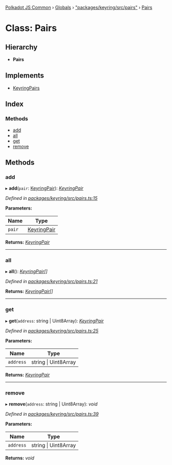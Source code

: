 [Polkadot JS Common](../README.md) › [Globals](../globals.md) › ["packages/keyring/src/pairs"](../modules/_packages_keyring_src_pairs_.md) › [Pairs](_packages_keyring_src_pairs_.pairs.md)

# Class: Pairs

## Hierarchy

* **Pairs**

## Implements

* [KeyringPairs](../interfaces/_packages_keyring_src_types_.keyringpairs.md)

## Index

### Methods

* [add](_packages_keyring_src_pairs_.pairs.md#add)
* [all](_packages_keyring_src_pairs_.pairs.md#all)
* [get](_packages_keyring_src_pairs_.pairs.md#get)
* [remove](_packages_keyring_src_pairs_.pairs.md#remove)

## Methods

###  add

▸ **add**(`pair`: [KeyringPair](../interfaces/_packages_keyring_src_types_.keyringpair.md)): *[KeyringPair](../interfaces/_packages_keyring_src_types_.keyringpair.md)*

*Defined in [packages/keyring/src/pairs.ts:15](https://github.com/polkadot-js/common/blob/038ef42f/packages/keyring/src/pairs.ts#L15)*

**Parameters:**

Name | Type |
------ | ------ |
`pair` | [KeyringPair](../interfaces/_packages_keyring_src_types_.keyringpair.md) |

**Returns:** *[KeyringPair](../interfaces/_packages_keyring_src_types_.keyringpair.md)*

___

###  all

▸ **all**(): *[KeyringPair](../interfaces/_packages_keyring_src_types_.keyringpair.md)[]*

*Defined in [packages/keyring/src/pairs.ts:21](https://github.com/polkadot-js/common/blob/038ef42f/packages/keyring/src/pairs.ts#L21)*

**Returns:** *[KeyringPair](../interfaces/_packages_keyring_src_types_.keyringpair.md)[]*

___

###  get

▸ **get**(`address`: string | Uint8Array): *[KeyringPair](../interfaces/_packages_keyring_src_types_.keyringpair.md)*

*Defined in [packages/keyring/src/pairs.ts:25](https://github.com/polkadot-js/common/blob/038ef42f/packages/keyring/src/pairs.ts#L25)*

**Parameters:**

Name | Type |
------ | ------ |
`address` | string &#124; Uint8Array |

**Returns:** *[KeyringPair](../interfaces/_packages_keyring_src_types_.keyringpair.md)*

___

###  remove

▸ **remove**(`address`: string | Uint8Array): *void*

*Defined in [packages/keyring/src/pairs.ts:39](https://github.com/polkadot-js/common/blob/038ef42f/packages/keyring/src/pairs.ts#L39)*

**Parameters:**

Name | Type |
------ | ------ |
`address` | string &#124; Uint8Array |

**Returns:** *void*
